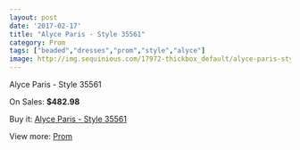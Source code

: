 ```yaml
---
layout: post
date: '2017-02-17'
title: "Alyce Paris - Style 35561"
category: Prom
tags: ["beaded","dresses","prom","style","alyce"]
image: http://img.sequinious.com/17972-thickbox_default/alyce-paris-style-35561.jpg
---
```

Alyce Paris - Style 35561

On Sales: **$482.98**
<a href="https://www.sequinious.com/prom/8435-alyce-paris-style-35561.html"><amp-img layout="responsive" width="600" height="600" src="//img.sequinious.com/17972-thickbox_default/alyce-paris-style-35561.jpg" alt="Alyce Paris - Style 35561 0" /></a>
<a href="https://www.sequinious.com/prom/8435-alyce-paris-style-35561.html"><amp-img layout="responsive" width="600" height="600" src="//img.sequinious.com/17974-thickbox_default/alyce-paris-style-35561.jpg" alt="Alyce Paris - Style 35561 1" /></a>
<a href="https://www.sequinious.com/prom/8435-alyce-paris-style-35561.html"><amp-img layout="responsive" width="600" height="600" src="//img.sequinious.com/17973-thickbox_default/alyce-paris-style-35561.jpg" alt="Alyce Paris - Style 35561 2" /></a>

Buy it: [Alyce Paris - Style 35561](https://www.sequinious.com/prom/8435-alyce-paris-style-35561.html "Alyce Paris - Style 35561")

View more: [Prom](https://www.sequinious.com/7-prom "Prom")